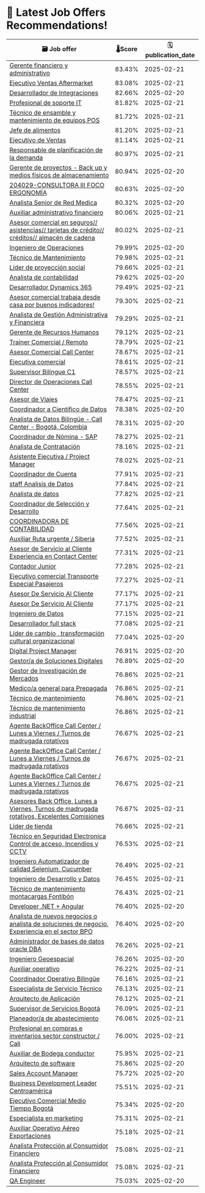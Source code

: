 # 🚀 Latest Job Offers Recommendations!
| 🗃️ **Job offer** | 🌡️**Score** | 🗓️ **publication_date** |
|---|---|---|
| [Gerente financiero y administrativo](https://co.linkedin.com/jobs/view/gerente-financiero-y-administrativo-at-se%C3%B1alizar-m-g-4161514610) | 83.43% | 2025-02-21 |
| [Ejecutivo Ventas Aftermarket](https://co.linkedin.com/jobs/view/ejecutivo-ventas-aftermarket-at-ccv-colombia-4161553691) | 83.08% | 2025-02-21 |
| [Desarrollador de Integraciones](https://co.linkedin.com/jobs/view/desarrollador-de-integraciones-at-cinte-colombia-4160579276) | 82.66% | 2025-02-20 |
| [Profesional de soporte IT](https://co.linkedin.com/jobs/view/profesional-de-soporte-it-at-anonymous-4161446471) | 81.82% | 2025-02-21 |
| [Técnico de ensamble y mantenimiento de equipos POS](https://co.linkedin.com/jobs/view/t%C3%A9cnico-de-ensamble-y-mantenimiento-de-equipos-pos-at-world-pos-solutions-4160355546) | 81.72% | 2025-02-21 |
| [Jefe de alimentos](https://co.linkedin.com/jobs/view/jefe-de-alimentos-at-al-agua-patos-3710812248) | 81.20% | 2025-02-21 |
| [Ejecutivo de Ventas](https://co.linkedin.com/jobs/view/ejecutivo-de-ventas-at-salvatech-4161473149) | 81.14% | 2025-02-21 |
| [Responsable de planificación de la demanda](https://co.linkedin.com/jobs/view/responsable-de-planificaci%C3%B3n-de-la-demanda-at-baobab-4161531605) | 80.97% | 2025-02-21 |
| [Gerente de proyectos - Back up y medios físicos de almacenamiento](https://co.linkedin.com/jobs/view/gerente-de-proyectos-back-up-y-medios-f%C3%ADsicos-de-almacenamiento-at-confidential-jobs-4160578704) | 80.94% | 2025-02-20 |
| [204029-CONSULTORA III FOCO ERGONOMÍA](https://co.linkedin.com/jobs/view/204029-consultor-a-iii-foco-ergonom%C3%ADa-at-seguros-sura-4160585562) | 80.63% | 2025-02-20 |
| [Analista Senior de Red Medica](https://co.linkedin.com/jobs/view/analista-senior-de-red-medica-at-hdi-seguros-colombia-4160542377) | 80.32% | 2025-02-20 |
| [Auxiliar administrativo financiero](https://co.linkedin.com/jobs/view/auxiliar-administrativo-financiero-at-alianza-temporales-sas-4160915050) | 80.06% | 2025-02-21 |
| [Asesor comercial en seguros// asistencias// tarjetas de crédito// créditos// almacén de cadena](https://co.linkedin.com/jobs/view/asesor-comercial-en-seguros-asistencias-tarjetas-de-cr%C3%A9dito-cr%C3%A9ditos-almac%C3%A9n-de-cadena-at-groupcos-4161470233) | 80.02% | 2025-02-21 |
| [Ingeniero de Operaciones](https://co.linkedin.com/jobs/view/ingeniero-de-operaciones-at-tuya-s-a-4160585554) | 79.99% | 2025-02-20 |
| [Técnico de Mantenimiento](https://co.linkedin.com/jobs/view/t%C3%A9cnico-de-mantenimiento-at-smart-fit-colombia-4161472106) | 79.98% | 2025-02-21 |
| [Líder de proyección social](https://co.linkedin.com/jobs/view/l%C3%ADder-de-proyecci%C3%B3n-social-at-causa-efecto-3936382634) | 79.66% | 2025-02-21 |
| [Analista de contabilidad](https://co.linkedin.com/jobs/view/analista-de-contabilidad-at-refrycam-eje-cafetero-sas-4160579227) | 79.62% | 2025-02-20 |
| [Desarrollador Dynamics 365](https://co.linkedin.com/jobs/view/desarrollador-dynamics-365-at-empacor-s-a-4161495827) | 79.49% | 2025-02-21 |
| [Asesor comercial trabaja desde casa por buenos indicadores!](https://co.linkedin.com/jobs/view/asesor-comercial-trabaja-desde-casa-por-buenos-indicadores%21-at-brm-s-a-s-4160913165) | 79.30% | 2025-02-21 |
| [Analista de Gestión Administrativa y Financiera](https://co.linkedin.com/jobs/view/analista-de-gesti%C3%B3n-administrativa-y-financiera-at-descubrimos-ltda-4161466818) | 79.29% | 2025-02-21 |
| [Gerente de Recursos Humanos](https://co.linkedin.com/jobs/view/gerente-de-recursos-humanos-at-swerve-inc-4161467692) | 79.12% | 2025-02-21 |
| [Trainer Comercial / Remoto](https://co.linkedin.com/jobs/view/trainer-comercial-remoto-at-siigo-4161469623) | 78.79% | 2025-02-21 |
| [Asesor Comercial Call Center](https://co.linkedin.com/jobs/view/asesor-comercial-call-center-at-heatron-4161468692) | 78.67% | 2025-02-21 |
| [Ejecutiva comercial](https://co.linkedin.com/jobs/view/ejecutiva-comercial-at-alianza-temporales-sas-4160909514) | 78.61% | 2025-02-21 |
| [Supervisor Bilingue C1](https://co.linkedin.com/jobs/view/supervisor-bilingue-c1-at-inmobiliaria-zalama-agentes-de-la-propiedad-inmobiliaria-sl-4161469672) | 78.57% | 2025-02-21 |
| [Director de Operaciones Call Center](https://co.linkedin.com/jobs/view/director-de-operaciones-call-center-at-telemed-4161470254) | 78.55% | 2025-02-21 |
| [Asesor de Viajes](https://co.linkedin.com/jobs/view/asesor-de-viajes-at-ascenso-viajes-4161490968) | 78.47% | 2025-02-21 |
| [Coordinador a Científico de Datos](https://co.linkedin.com/jobs/view/coordinador-a-cient%C3%ADfico-de-datos-at-empresa-confidencial-4160265004) | 78.38% | 2025-02-20 |
| [Analista de Datos Bilingüe - Call Center - Bogotá, Colombia](https://co.linkedin.com/jobs/view/analista-de-datos-biling%C3%BCe-call-center-bogot%C3%A1-colombia-at-minor-hotels-europe-and-americas-4159907084) | 78.31% | 2025-02-20 |
| [Coordinador de Nómina - SAP](https://co.linkedin.com/jobs/view/coordinador-de-n%C3%B3mina-sap-at-cueros-v%C3%A9lez-4161536572) | 78.27% | 2025-02-21 |
| [Analista de Contratación](https://co.linkedin.com/jobs/view/analista-de-contrataci%C3%B3n-at-ohi-organizaci%C3%B3n-humana-integral-s-a-4161467699) | 78.16% | 2025-02-21 |
| [Asistente Ejecutiva / Project Manager](https://co.linkedin.com/jobs/view/asistente-ejecutiva-project-manager-at-kuno-transformaci%C3%B3n-digital-4161817642) | 78.02% | 2025-02-21 |
| [Coordinador de Cuenta](https://co.linkedin.com/jobs/view/coordinador-de-cuenta-at-agencia-de-aduanas-siaco-s-a-s-nivel-1-4160909486) | 77.91% | 2025-02-21 |
| [staff Analisis de Datos](https://co.linkedin.com/jobs/view/staff-analisis-de-datos-at-ey-4159019343) | 77.84% | 2025-02-21 |
| [Analista de datos](https://co.linkedin.com/jobs/view/analista-de-datos-at-confidencial-4161822321) | 77.82% | 2025-02-21 |
| [Coordinador de Selección y Desarrollo](https://co.linkedin.com/jobs/view/coordinador-de-selecci%C3%B3n-y-desarrollo-at-swerve-inc-4160912271) | 77.64% | 2025-02-21 |
| [COORDINADORA DE CONTABILIDAD](https://co.linkedin.com/jobs/view/coordinador-a-de-contabilidad-at-fundaci%C3%B3n-cl%C3%ADnica-shaio-4161557561) | 77.56% | 2025-02-21 |
| [Auxiliar Ruta urgente / Siberia](https://co.linkedin.com/jobs/view/auxiliar-ruta-urgente-siberia-at-alianza-temporales-sas-4160910417) | 77.52% | 2025-02-21 |
| [Asesor de Servicio al Cliente Experiencia en Contact Center](https://co.linkedin.com/jobs/view/asesor-de-servicio-al-cliente-experiencia-en-contact-center-at-domina-entrega-total-s-a-s-4161473105) | 77.31% | 2025-02-21 |
| [Contador Junior](https://co.linkedin.com/jobs/view/contador-junior-at-b%C3%A8l-medicina-est%C3%A9tica-4161216325) | 77.28% | 2025-02-21 |
| [Ejecutivo comercial Transporte Especial Pasajeros](https://co.linkedin.com/jobs/view/ejecutivo-comercial-transporte-especial-pasajeros-at-as-transportes-4160915040) | 77.27% | 2025-02-21 |
| [Asesor De Servicio Al Cliente](https://co.linkedin.com/jobs/view/asesor-de-servicio-al-cliente-at-heatron-4160907916) | 77.17% | 2025-02-21 |
| [Asesor De Servicio Al Cliente](https://co.linkedin.com/jobs/view/asesor-de-servicio-al-cliente-at-heatron-4160907915) | 77.17% | 2025-02-21 |
| [Ingeniero de Datos](https://co.linkedin.com/jobs/view/ingeniero-de-datos-at-novatec-solutions-4161061310) | 77.15% | 2025-02-21 |
| [Desarrollador full stack](https://co.linkedin.com/jobs/view/desarrollador-full-stack-at-empresa-confidencial-4159025458) | 77.08% | 2025-02-21 |
| [Líder de cambio , transformación cultural organizacional](https://co.linkedin.com/jobs/view/l%C3%ADder-de-cambio-transformaci%C3%B3n-cultural-organizacional-at-corporaci%C3%B3n-unificada-nacional-de-educaci%C3%B3n-superior-cun-4160585115) | 77.04% | 2025-02-20 |
| [Digital Project Manager](https://co.linkedin.com/jobs/view/digital-project-manager-at-nateevo-4158288716) | 76.91% | 2025-02-20 |
| [Gestor/a de Soluciones Digitales](https://co.linkedin.com/jobs/view/gestor-a-de-soluciones-digitales-at-comfama-4160583611) | 76.89% | 2025-02-20 |
| [Gestor de Investigación de Mercados](https://co.linkedin.com/jobs/view/gestor-de-investigaci%C3%B3n-de-mercados-at-alianza-temporales-sas-4161498341) | 76.86% | 2025-02-21 |
| [Medico/a general para Prepagada](https://co.linkedin.com/jobs/view/medico-a-general-para-prepagada-at-dharmachakra-4160912319) | 76.86% | 2025-02-21 |
| [Técnico de mantenimiento](https://co.linkedin.com/jobs/view/t%C3%A9cnico-de-mantenimiento-at-recursivos-serviayuda-sas-4161470244) | 76.86% | 2025-02-21 |
| [Técnico de mantenimiento industrial](https://co.linkedin.com/jobs/view/t%C3%A9cnico-de-mantenimiento-industrial-at-recursivos-serviayuda-sas-4161472118) | 76.86% | 2025-02-21 |
| [Agente BackOffice Call Center / Lunes a Viernes / Turnos de madrugada rotativos](https://co.linkedin.com/jobs/view/agente-backoffice-call-center-lunes-a-viernes-turnos-de-madrugada-rotativos-at-heatron-4161465948) | 76.67% | 2025-02-21 |
| [Agente BackOffice Call Center / Lunes a Viernes / Turnos de madrugada rotativos](https://co.linkedin.com/jobs/view/agente-backoffice-call-center-lunes-a-viernes-turnos-de-madrugada-rotativos-at-heatron-4160914146) | 76.67% | 2025-02-21 |
| [Agente BackOffice Call Center / Lunes a Viernes / Turnos de madrugada rotativos](https://co.linkedin.com/jobs/view/agente-backoffice-call-center-lunes-a-viernes-turnos-de-madrugada-rotativos-at-heatron-4161471150) | 76.67% | 2025-02-21 |
| [Asesores Back Office, Lunes a Viernes, Turnos de madrugada rotativos, Excelentes Comisiones](https://co.linkedin.com/jobs/view/asesores-back-office-lunes-a-viernes-turnos-de-madrugada-rotativos-excelentes-comisiones-at-heatron-4161465927) | 76.67% | 2025-02-21 |
| [Líder de tienda](https://co.linkedin.com/jobs/view/l%C3%ADder-de-tienda-at-grupo-ambiente-4161534658) | 76.66% | 2025-02-21 |
| [Técnico en Seguridad Electronica Control de acceso, Incendios y CCTV](https://co.linkedin.com/jobs/view/t%C3%A9cnico-en-seguridad-electronica-control-de-acceso-incendios-y-cctv-at-securitas-colombia-4161470223) | 76.53% | 2025-02-21 |
| [Ingeniero Automatizador de calidad Selenium, Cucumber](https://co.linkedin.com/jobs/view/ingeniero-automatizador-de-calidad-selenium-cucumber-at-inter-rapid%C3%ADsimo-4160909501) | 76.49% | 2025-02-21 |
| [Ingeniero de Desarrollo y Datos](https://co.linkedin.com/jobs/view/ingeniero-de-desarrollo-y-datos-at-colombiana-de-trasplantes-sas-4158943820) | 76.45% | 2025-02-21 |
| [Técnico de mantenimiento montacargas Fontibón](https://co.linkedin.com/jobs/view/t%C3%A9cnico-de-mantenimiento-montacargas-fontib%C3%B3n-at-decowraps-4160914152) | 76.43% | 2025-02-21 |
| [Developer .NET + Angular](https://co.linkedin.com/jobs/view/developer-net-%2B-angular-at-talycapglobal-4160541533) | 76.40% | 2025-02-20 |
| [Analista de nuevos negocios o analista de soluciones de negocio, Experiencia en el sector BPO](https://co.linkedin.com/jobs/view/analista-de-nuevos-negocios-o-analista-de-soluciones-de-negocio-experiencia-en-el-sector-bpo-at-interactivo-grupo-marktel-4160582465) | 76.40% | 2025-02-20 |
| [Administrador de bases de datos oracle DBA](https://co.linkedin.com/jobs/view/administrador-de-bases-de-datos-oracle-dba-at-tecnolog%C3%ADa-inform%C3%A1tica-4160915037) | 76.26% | 2025-02-21 |
| [Ingeniero Geoespacial](https://co.linkedin.com/jobs/view/ingeniero-geoespacial-at-iconoi-s-a-4160525312) | 76.26% | 2025-02-20 |
| [Auxiliar operativo](https://co.linkedin.com/jobs/view/auxiliar-operativo-at-pepe-ganga-4160912287) | 76.22% | 2025-02-21 |
| [Coordinador Operativo Bilingüe](https://co.linkedin.com/jobs/view/coordinador-operativo-biling%C3%BCe-at-impo-repairs-sas-4159595796) | 76.16% | 2025-02-21 |
| [Especialista de Servicio Técnico](https://co.linkedin.com/jobs/view/especialista-de-servicio-t%C3%A9cnico-at-promedco-co-4161481084) | 76.13% | 2025-02-21 |
| [Arquitecto de Aplicación](https://co.linkedin.com/jobs/view/arquitecto-de-aplicaci%C3%B3n-at-vass-4139511137) | 76.12% | 2025-02-21 |
| [Supervisor de Servicios Bogotá](https://co.linkedin.com/jobs/view/supervisor-de-servicios-bogot%C3%A1-at-sonda-4160926623) | 76.09% | 2025-02-21 |
| [Planeador/a de abastecimiento](https://co.linkedin.com/jobs/view/planeador-a-de-abastecimiento-at-d1-s-a-s-4161465913) | 76.06% | 2025-02-21 |
| [Profesional en compras e inventarios sector constructor / Cali](https://co.linkedin.com/jobs/view/profesional-en-compras-e-inventarios-sector-constructor-cali-at-dharmachakra-4161467740) | 76.00% | 2025-02-21 |
| [Auxiliar de Bodega conductor](https://co.linkedin.com/jobs/view/auxiliar-de-bodega-conductor-at-cimpa-s-a-s-4161468706) | 75.95% | 2025-02-21 |
| [Arquitecto de software](https://co.linkedin.com/jobs/view/arquitecto-de-software-at-confidential-jobs-4160579903) | 75.86% | 2025-02-20 |
| [Sales Account Manager](https://co.linkedin.com/jobs/view/sales-account-manager-at-empresa-confidencial-4158261940) | 75.72% | 2025-02-20 |
| [Business Development Leader  Centroamérica](https://co.linkedin.com/jobs/view/business-development-leader-centroam%C3%A9rica-at-people-experts-psic%C3%B3logos-empresariales-4161469037) | 75.51% | 2025-02-21 |
| [Ejecutivo Comercial Medio Tiempo Bogotá](https://co.linkedin.com/jobs/view/ejecutivo-comercial-medio-tiempo-bogot%C3%A1-at-tuya-s-a-4160581867) | 75.34% | 2025-02-20 |
| [Especialista en marketing](https://co.linkedin.com/jobs/view/especialista-en-marketing-at-praxis-4161802360) | 75.31% | 2025-02-21 |
| [Auxiliar Operativo Aéreo Exportaciones](https://co.linkedin.com/jobs/view/auxiliar-operativo-a%C3%A9reo-exportaciones-at-agencia-de-aduanas-siaco-s-a-s-nivel-1-4160912302) | 75.18% | 2025-02-21 |
| [Analista Protección al Consumidor Financiero](https://co.linkedin.com/jobs/view/analista-protecci%C3%B3n-al-consumidor-financiero-at-tuya-s-a-4161222312) | 75.08% | 2025-02-21 |
| [Analista Protección al Consumidor Financiero](https://co.linkedin.com/jobs/view/analista-protecci%C3%B3n-al-consumidor-financiero-at-tuya-s-a-4161224116) | 75.08% | 2025-02-21 |
| [QA Engineer](https://co.linkedin.com/jobs/view/qa-engineer-at-mps-group-llc-4157392305) | 75.03% | 2025-02-20 |
